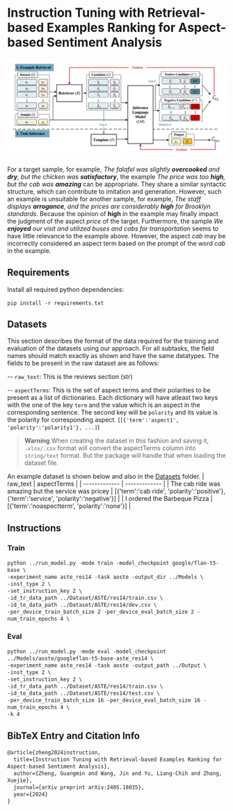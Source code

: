 # Instruction Tuning with Retrieval-based Examples Ranking for Aspect-based Sentiment Analysis


![Model](images\Figure_1.jpg)

For a target sample, for example, *The _falafel_ was slightly **overcooked** and **dry**, but the _chicken_ was **satisfactory***, the example *The _price_ was too **high**, but the _cab_ was **amazing*** can be appropriate. They share a similar syntactic structure, which can contribute to imitation and generation. However, such an example is unsuitable for another sample, for example, *The _staff_ displays **arrogance**, and the _prices_ are considerably **high** for Brooklyn standards*. Because the opinion of **high** in the example may finally impact the judgment of the aspect _price_ of the target. Furthermore, the sample *We **enjoyed** our _visit_ and utilized buses and cabs for transportation* seems to have little relevance to the example above. However, the aspect _cab_ may be incorrectly considered an aspect term based on the prompt of the word _cab_ in the example.


## Requirements
Install all required python dependencies:
```
pip install -r requirements.txt
```

## Datasets

This section describes the format of the data required for the training and evaluation of the datasets using our approach. For all subtasks, the field names should match exactly as shown and have the same datatypes. The fields to be present in the raw dataset are as follows:

-- ```raw_text```: This is the reviews section (str)

-- ```aspectTerms```: This is the set of aspect terms and their polarities to be present as a list of dictionaries. Each dictionary will have atleast two keys with the one of the key ```term``` and the value which is an aspect in the corresponding sentence. The second key will be ```polarity``` and its value is the polarity for corresponding aspect. (```[{'term':'aspect1', 'polarity':'polarity1'}, ...]```)

>**Warning**
>When creating the dataset in this fashion and saving it, ```.xlsx/.csv``` format will convert the aspectTerms column into ```string/text``` format. But the package will handle that when loading the dataset file. 

An example dataset is shown below and also in the [Datasets](https://github.com/kevinscaria/InstructABSA/tree/main/Dataset) folder.
| raw_text  | aspectTerms |
| ------------- | ------------- |
| The cab ride was amazing but the service was pricey  | [{'term':'cab ride', 'polarity':'positive'}, {'term':'service', 'polarity':'negative'}]  |
| I ordered the Barbeque Pizza | [{'term':'noaspectterm', 'polarity':'none'}] |

## Instructions

### Train
```
python ../run_model.py -mode train -model_checkpoint google/flan-t5-base \
-experiment_name aste_res14 -task aoste -output_dir ../Models \
-inst_type 2 \
-set_instruction_key 2 \
-id_tr_data_path ../Dataset/ASTE/res14/train.csv \
-id_te_data_path ../Dataset/ASTE/res14/dev.csv \
-per_device_train_batch_size 2 -per_device_eval_batch_size 2 -num_train_epochs 4 \
```


### Eval
```
python ../run_model.py -mode eval -model_checkpoint ../Models/aoste/googleflan-t5-base-aste_res14 \
-experiment_name aste_res14 -task aoste -output_path ../Output \
-inst_type 2 \
-set_instruction_key 2 \
-id_tr_data_path ../Dataset/ASTE/res14/train.csv \
-id_te_data_path ../Dataset/ASTE/res14/test.csv \
-per_device_train_batch_size 16 -per_device_eval_batch_size 16 -num_train_epochs 4 \
-k 4
```

## BibTeX Entry and Citation Info

```
@article{zheng2024instruction,
  title={Instruction Tuning with Retrieval-based Examples Ranking for Aspect-based Sentiment Analysis},
  author={Zheng, Guangmin and Wang, Jin and Yu, Liang-Chih and Zhang, Xuejie},
  journal={arXiv preprint arXiv:2405.18035},
  year={2024}
}
```
